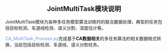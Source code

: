 ## <div align="center">JointMultiTask模块说明</div>

JointMultiTask模块为各种多任务模型算法训练时的联合数据处理，典型的任务包括目标检测、车道线检测、语义分割、深度估计等。

<font color=CornflowerBlue>CA_MultiTask_Process.py</font>完成基于<b>CA数据相关</b>的多任务算法的相关数据格式转换，当前包括目标检测、车道线、语义分割任务。